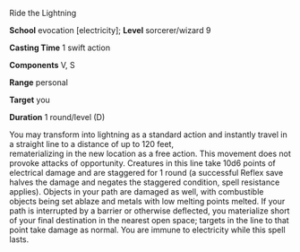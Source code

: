 Ride the Lightning

**School** evocation [electricity]; **Level** sorcerer/wizard 9

**Casting Time** 1 swift action

**Components** V, S

**Range** personal

**Target** you

**Duration** 1 round/level (D)

You may transform into lightning as a standard action and instantly travel in a straight line to a distance of up to 120 feet,   
rematerializing in the new location as a free action. This movement does not provoke attacks of opportunity. Creatures in this line take 10d6 points of electrical damage and are staggered for 1 round (a successful Reflex save halves the damage and negates the staggered condition, spell resistance applies). Objects in your path are damaged as well, with combustible objects being set ablaze and metals with low melting points melted. If your path is interrupted by a barrier or otherwise deflected, you materialize short of your final destination in the nearest open space; targets in the line to that point take damage as normal. You are immune to electricity while this spell lasts.

